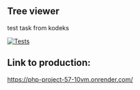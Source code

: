 ## Tree viewer
test task from kodeks

[![Tests](https://github.com/vsev92/kodeksTestTask/actions/workflows/tests.yml/badge.svg)](https://github.com/vsev92/kodeksTestTask/actions/workflows/tests.yml)
## Link to production:
https://php-project-57-10vm.onrender.com/
